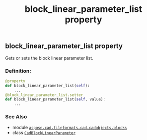 ﻿---
title: block_linear_parameter_list property
second_title: Aspose.CAD for Python via .NET API References
description: 
type: docs
weight: 110
url: /python-net/aspose.cad.fileformats.cad.cadobjects.blocks/cadblocklinearparameter/block_linear_parameter_list/
is_root: false
---

## block_linear_parameter_list property


Gets or sets the block linear parameter list.
### Definition:
```python
@property
def block_linear_parameter_list(self):
    ...
@block_linear_parameter_list.setter
def block_linear_parameter_list(self, value):
    ...
```

### See Also
* module [`aspose.cad.fileformats.cad.cadobjects.blocks`](../../)
* class [`CadBlockLinearParameter`](/cad/python-net/aspose.cad.fileformats.cad.cadobjects.blocks/cadblocklinearparameter)
